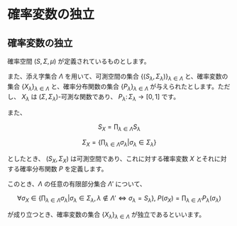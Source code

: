 # 確率変数の独立

## 確率変数の独立
確率空間 $(S, \Sigma, \mu)$ が定義されているものとします。  

また、添え字集合 $\Lambda$ を用いて、可測空間の集合 $\lbrace (S_{\lambda}, \Sigma_{\lambda}) \rbrace_{\lambda \in \Lambda}$ と、確率変数の集合 $\lbrace X_{\lambda}  \rbrace_{\lambda \in \Lambda}$ と、確率分布関数の集合 $\lbrace P_{\lambda} \rbrace_{\lambda \in \Lambda}$ が与えられたとします。ただし、 $X_{\lambda}$ は $(\Sigma, \Sigma_{\lambda})$-可測な関数であり、 $P_{\lambda} \colon \Sigma_{\lambda} \rightarrow [0,1]$ です。

また、

$$
S_{X} = \displaystyle{\prod_{\lambda \in \Lambda} S_{\lambda}}
$$

$$
\Sigma_{X} = \lbrace \displaystyle{\prod_{\lambda \in \Lambda}} \sigma_{\lambda} | \sigma_{\lambda} \in \Sigma_{\lambda} \rbrace
$$

としたとき、 $(S_{X}, \Sigma_{X})$ は可測空間であり、これに対する確率変数 $X$ とそれに対する確率分布関数 $P$ を定義します。

このとき、$\Lambda$ の任意の有限部分集合 $\Lambda'$ について、

$$
\forall \sigma_{X} \in \lbrace \displaystyle{\prod_{\lambda \in \Lambda}} \sigma_{\lambda} | \sigma_{\lambda} \in \Sigma_{\lambda}, \lambda \notin \Lambda' \Leftrightarrow \sigma_{\lambda} = S_{\lambda} \rbrace, \ P(\sigma_{X}) = \displaystyle{\prod_{\lambda \in \Lambda'} P_{\lambda}(\sigma_{\lambda})}
$$

が成り立つとき、確率変数の集合 $\lbrace X_{\lambda} \rbrace _{\lambda \in \Lambda}$ が独立であるといいます。
